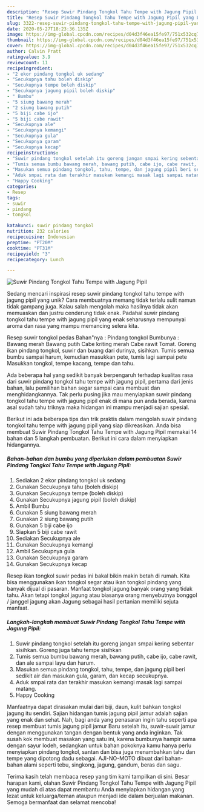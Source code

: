 ```yaml
---
description: "Resep Suwir Pindang Tongkol Tahu Tempe with Jagung Pipil yang Lezat Sekali"
title: "Resep Suwir Pindang Tongkol Tahu Tempe with Jagung Pipil yang Lezat Sekali"
slug: 3322-resep-suwir-pindang-tongkol-tahu-tempe-with-jagung-pipil-yang-lezat-sekali
date: 2020-05-27T18:23:36.135Z
image: https://img-global.cpcdn.com/recipes/d04d3f46ea15fe97/751x532cq70/suwir-pindang-tongkol-tahu-tempe-with-jagung-pipil-foto-resep-utama.jpg
thumbnail: https://img-global.cpcdn.com/recipes/d04d3f46ea15fe97/751x532cq70/suwir-pindang-tongkol-tahu-tempe-with-jagung-pipil-foto-resep-utama.jpg
cover: https://img-global.cpcdn.com/recipes/d04d3f46ea15fe97/751x532cq70/suwir-pindang-tongkol-tahu-tempe-with-jagung-pipil-foto-resep-utama.jpg
author: Calvin Pratt
ratingvalue: 3.9
reviewcount: 11
recipeingredient:
- "2 ekor pindang tongkol uk sedang"
- "Secukupnya tahu boleh diskip"
- "Secukupnya tempe boleh diskip"
- "Secukupnya jagung pipil boleh diskip"
- " Bumbu"
- "5 siung bawang merah"
- "2 siung bawang putih"
- "5 biji cabe ijo"
- "5 biji cabe rawit"
- "Secukupnya ale"
- "Secukupnya kemangi"
- "Secukupnya gula"
- "Secukupnya garam"
- "Secukupnya kecap"
recipeinstructions:
- "Suwir pindang tongkol setelah itu goreng jangan smpai kering sebentar sisihkan. Goreng juga tahu tempe sisihkan"
- "Tumis semua bumbu bawang merah, bawang putih, cabe ijo, cabe rawit, dan ale sampai layu dan harum."
- "Masukan semua pindang tongkol, tahu, tempe, dan jagung pipil beri sedikit air dan masukan gula, garam, dan kecap secukupnya."
- "Aduk smpai rata dan terakhir masukan kemangi masak lagi sampai matang."
- "Happy Cooking"
categories:
- Resep
tags:
- suwir
- pindang
- tongkol

katakunci: suwir pindang tongkol 
nutrition: 232 calories
recipecuisine: Indonesian
preptime: "PT20M"
cooktime: "PT31M"
recipeyield: "3"
recipecategory: Lunch

---
```



![Suwir Pindang Tongkol Tahu Tempe with Jagung Pipil](https://img-global.cpcdn.com/recipes/d04d3f46ea15fe97/751x532cq70/suwir-pindang-tongkol-tahu-tempe-with-jagung-pipil-foto-resep-utama.jpg)

Sedang mencari inspirasi resep suwir pindang tongkol tahu tempe with jagung pipil yang unik? Cara membuatnya memang tidak terlalu sulit namun tidak gampang juga. Kalau salah mengolah maka hasilnya tidak akan memuaskan dan justru cenderung tidak enak. Padahal suwir pindang tongkol tahu tempe with jagung pipil yang enak seharusnya mempunyai aroma dan rasa yang mampu memancing selera kita.

Resep suwir tongkol pedas Bahan&#34;nya : Pindang tongkol Bumbunya : Bawang merah Bawang putih Cabe kriting merah Cabe rawit Tomat. Goreng ikan pindang tongkol, suwir dan buang dari durinya, sisihkan. Tumis semua bumbu sampai harum, kemudian masukkan pete, tumis lagi sampai pete Masukkan tongkol, tempe kacang, tempe dan tahu.

Ada beberapa hal yang sedikit banyak berpengaruh terhadap kualitas rasa dari suwir pindang tongkol tahu tempe with jagung pipil, pertama dari jenis bahan, lalu pemilihan bahan segar sampai cara membuat dan menghidangkannya. Tak perlu pusing jika mau menyiapkan suwir pindang tongkol tahu tempe with jagung pipil enak di mana pun anda berada, karena asal sudah tahu triknya maka hidangan ini mampu menjadi sajian spesial.


Berikut ini ada beberapa tips dan trik praktis dalam mengolah suwir pindang tongkol tahu tempe with jagung pipil yang siap dikreasikan. Anda bisa membuat Suwir Pindang Tongkol Tahu Tempe with Jagung Pipil memakai 14 bahan dan 5 langkah pembuatan. Berikut ini cara dalam menyiapkan hidangannya.

<!--inarticleads1-->

##### Bahan-bahan dan bumbu yang diperlukan dalam pembuatan Suwir Pindang Tongkol Tahu Tempe with Jagung Pipil:

1. Sediakan 2 ekor pindang tongkol uk sedang
1. Gunakan Secukupnya tahu (boleh diskip)
1. Gunakan Secukupnya tempe (boleh diskip)
1. Gunakan Secukupnya jagung pipil (boleh diskip)
1. Ambil  Bumbu
1. Gunakan 5 siung bawang merah
1. Gunakan 2 siung bawang putih
1. Gunakan 5 biji cabe ijo
1. Siapkan 5 biji cabe rawit
1. Sediakan Secukupnya ale
1. Gunakan Secukupnya kemangi
1. Ambil Secukupnya gula
1. Gunakan Secukupnya garam
1. Gunakan Secukupnya kecap


Resep ikan tongkol suwir pedas ini bakal bikin makin betah di rumah. Kita bisa menggunakan ikan tongkol segar atau ikan tongkol pindang yang banyak dijual di pasaran. Manfaat tongkol jagung banyak orang yang tidak tahu. Akan tetapi tongkol jagung atau biasanya orang menyebutnya bonggol / janggel jagung akan Jagung sebagai hasil pertanian memiliki sejuta manfaat. 

<!--inarticleads2-->

##### Langkah-langkah membuat Suwir Pindang Tongkol Tahu Tempe with Jagung Pipil:

1. Suwir pindang tongkol setelah itu goreng jangan smpai kering sebentar sisihkan. Goreng juga tahu tempe sisihkan
1. Tumis semua bumbu bawang merah, bawang putih, cabe ijo, cabe rawit, dan ale sampai layu dan harum.
1. Masukan semua pindang tongkol, tahu, tempe, dan jagung pipil beri sedikit air dan masukan gula, garam, dan kecap secukupnya.
1. Aduk smpai rata dan terakhir masukan kemangi masak lagi sampai matang.
1. Happy Cooking


Manfaatnya dapat dirasakan mulai dari biji, daun, kulit bahkan tongkol jagung itu sendiri. Sajian hidangan tumis jagung pipil jamur adalah sajian yang enak dan sehat. Nah, bagi anda yang penasaran ingin tahu seperti apa resep membuat tumis jagung pipil jamur Baru setelah itu, suwir-suwir jamur dengan menggunakan tangan dengan bentuk yang anda inginkan. Tak susah kok membuat masakan yang satu ini, karena bumbunya hampir sama dengan sayur lodeh, sedangkan untuk bahan pokoknya kamu hanya perlu menyiapkan pindang tongkol, santan dan bisa juga menambahkan tahu dan tempe yang dipotong dadu sebagai. AJI-NO-MOTO dibuat dari bahan-bahan alami seperti tebu, singkong, jagung, gandum, beras dan sagu. 

Terima kasih telah membaca resep yang tim kami tampilkan di sini. Besar harapan kami, olahan Suwir Pindang Tongkol Tahu Tempe with Jagung Pipil yang mudah di atas dapat membantu Anda menyiapkan hidangan yang lezat untuk keluarga/teman ataupun menjadi ide dalam berjualan makanan. Semoga bermanfaat dan selamat mencoba!
